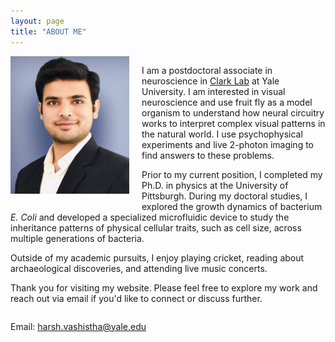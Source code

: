 ```yaml
---
layout: page
title: "ABOUT ME"
---
```


<div style="overflow:auto;">
    <img src="Picture.jpeg" alt="Alt text" style="float:left; margin: 0 20px 20px 0; width:190px; height:220px;"/>
    <p >I am a postdoctoral associate in neuroscience in <a href="https://clarklab.yale.edu/">Clark Lab</a> at Yale University. I am interested in visual neuroscience and use fruit fly as a model organism to understand how neural circuitry works to interpret complex visual patterns in the natural world. I use psychophysical experiments and live 2-photon imaging to find answers to these problems.</p>
    <p ">Prior to my current position, I completed my Ph.D. in physics at the University of Pittsburgh. During my doctoral studies, I explored the growth dynamics of bacterium <em>E. Coli</em> and developed a specialized microfluidic device to study the inheritance patterns of physical cellular traits, such as cell size, across multiple generations of bacteria.</p>
    <p ">Outside of my academic pursuits, I enjoy playing cricket, reading about archaeological discoveries, and attending live music concerts.</p>
    <p ">Thank you for visiting my website. Please feel free to explore my work and reach out via email if you'd like to connect or discuss further.</p>
</div>

Email: harsh.vashistha@yale.edu
